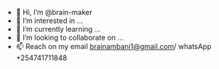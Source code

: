 - 👋 Hi, I’m @brain-maker
- 👀 I’m interested in ...
- 🌱 I’m currently learning ...
- 💞️ I’m looking to collaborate on ...
- 📫 Reach on my email brainambani1@gmail.com/ whatsApp +254741711848

<!---
brain-maker/brain-maker is a ✨ special ✨ repository because its `README.md` (this file) appears on your GitHub profile.
You can click the Preview link to take a look at your changes.
--->
